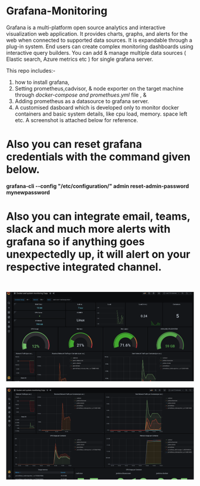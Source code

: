 # Grafana-Monitoring


Grafana is a multi-platform open source analytics and interactive visualization web application. It provides charts, graphs, and alerts for the web when connected to supported data sources. It is expandable through a plug-in system. End users can create complex monitoring dashboards using interactive query builders.
You can add & manage multiple data sources ( Elastic search, Azure metrics etc ) for single grafana server.

This repo includes:-
1. how to install grafana,
2. Setting prometheus,cadvisor, & node exporter on the target machine through <i>docker-compose and promethues.yml</i> file , &
3. Adding prometheus as a datasource to grafana server.
4. A customised dasboard which is developed only to monitor docker containers and basic system details, like cpu load, memory. space left etc. A screenshot is attached below for reference.


# Also you can reset grafana credentials with the command given below.

<b>grafana-cli --config "/etc/configuration/" admin reset-admin-password mynewpassword <b>

# Also you can integrate email, teams, slack and much more alerts with grafana so if anything goes unexpectedly up, it will alert on your respective integrated channel.
<br>



![Dashboard](https://github.com/djay21/Grafana-Monitoring/blob/master/grafana.png)

![Dashboard](https://github.com/djay21/Grafana-Monitoring/blob/master/grafana-2.png)

